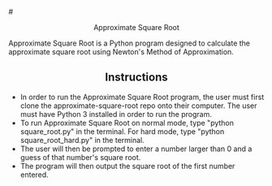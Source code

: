 #<div align="center">  Approximate Square Root </div>

Approximate Square Root is a Python program designed to calculate the approximate square root using Newton's Method of Approximation.

## <div align="center"> Instructions </div>
* In order to run the Approximate Square Root program, the user must first clone the approximate-square-root repo onto their computer. The user must have Python 3 installed in order to run the program.
* To run Approximate Square Root on normal mode, type "python square_root.py" in the terminal. For hard mode, type "python square_root_hard.py" in the terminal.
* The user will then be prompted to enter a number larger than 0 and a guess of that number's square root.
* The program will then output the square root of the first number entered.
